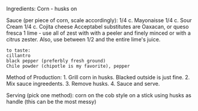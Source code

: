 
Ingredients:
	Corn - husks on

Sauce (per piece of corn, scale accordingly):
	1/4 c. Mayonaisse
	1/4 c. Sour Cream
	1/4 c. Cojita cheese
		Acceptabel substitutes are Oaxacan, or queso fresca
	1 lime - use all of zest with with a peeler and finely minced or with a citrus zester. Also, use between 1/2 and the entire lime's juice.

	to taste:
	cillantro
	black pepper (preferbly fresh ground)
    Chile powder (chipotle is my favorite), pepper

Method of Production:
     1. Grill corn in husks. Blacked outside is just fine.
	 2. Mix sauce ingreedents.
	 3. Remove husks.
	 4. Sauce and serve.

Serving (pick one method):
     corn on the cob style
	 on a stick
	 using husks as handle (this can be the most messy)
	



